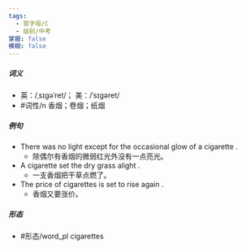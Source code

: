 ```yaml
---
tags:
  - 首字母/C
  - 级别/中考
掌握: false
模糊: false
---
```

##### 词义
- 英：/ˌsɪɡəˈret/； 美：/ˈsɪɡəret/
- #词性/n  香烟；卷烟；纸烟
##### 例句
- There was no light except for the occasional glow of a cigarette .
	- 除偶尔有香烟的微弱红光外没有一点亮光。
- A cigarette set the dry grass alight .
	- 一支香烟把干草点燃了。
- The price of cigarettes is set to rise again .
	- 香烟又要涨价。
##### 形态
- #形态/word_pl cigarettes
